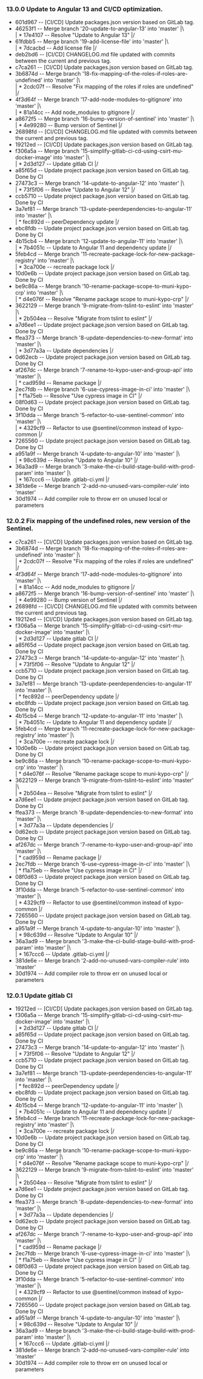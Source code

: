### 13.0.0 Update to Angular 13 and CI/CD optimization.
* 601d967 -- [CI/CD] Update packages.json version based on GitLab tag.
*   46253f1 -- Merge branch '20-update-to-angular-13' into 'master'
|\  
| * 17e4107 -- Resolve "Update to Angular 13"
|/  
*   61fdbb5 -- Merge branch '19-add-license-file' into 'master'
|\  
| * 7dcacbd -- Add license file
|/  
* deb2bd6 -- [CI/CD] CHANGELOG.md file updated with commits between the current and previous tag.
* c7ca261 -- [CI/CD] Update packages.json version based on GitLab tag.
*   3b6874d -- Merge branch '18-fix-mapping-of-the-roles-if-roles-are-undefined' into 'master'
|\  
| * 2cdc07f -- Resolve "Fix mapping of the roles if roles are undefined"
|/  
*   4f3d64f -- Merge branch '17-add-node-modules-to-gitignore' into 'master'
|\  
| * 81a14cc -- Add node_modules to gitignore
|/  
*   a8672f5 -- Merge branch '16-bump-version-of-sentinel' into 'master'
|\  
| * 4e99280 -- Bump version of Sentinel
|/  
* 26898fd -- [CI/CD] CHANGELOG.md file updated with commits between the current and previous tag.
* 19212ed -- [CI/CD] Update packages.json version based on GitLab tag.
*   f306a5a -- Merge branch '15-simplify-gitlab-ci-cd-using-csirt-mu-docker-image' into 'master'
|\  
| * 2d3d127 -- Update gitlab CI
|/  
* a85f65d -- Update project package.json version based on GitLab tag. Done by CI
*   27473c3 -- Merge branch '14-update-to-angular-12' into 'master'
|\  
| * 73f5f06 -- Resolve "Update to Angular 12"
|/  
* ccb5710 -- Update project package.json version based on GitLab tag. Done by CI
*   3a7ef81 -- Merge branch '13-update-peerdependencies-to-angular-11' into 'master'
|\  
| * fec892d -- peerDependency update
|/  
* ebc8fdb -- Update project package.json version based on GitLab tag. Done by CI
*   4b15cb4 -- Merge branch '12-update-to-angular-11' into 'master'
|\  
| * 7b4051c -- Update to Angular 11 and dependency update
|/  
*   5feb4cd -- Merge branch '11-recreate-package-lock-for-new-package-registry' into 'master'
|\  
| * 3ca700e -- recreate package lock
|/  
* 10d0e6b -- Update project package.json version based on GitLab tag. Done by CI
*   be9c86a -- Merge branch '10-rename-package-scope-to-muni-kypo-crp' into 'master'
|\  
| * d4e076f -- Resolve "Rename package scope to muni-kypo-crp"
|/  
*   3622129 -- Merge branch '9-migrate-from-tslint-to-eslint' into 'master'
|\  
| * 2b504ea -- Resolve "Migrate from tslint to eslint"
|/  
* a7d6ee1 -- Update project package.json version based on GitLab tag. Done by CI
*   ffea373 -- Merge branch '8-update-dependencies-to-new-format' into 'master'
|\  
| * 3d77a3a -- Update dependencies
|/  
* 0d62ecb -- Update project package.json version based on GitLab tag. Done by CI
*   af267dc -- Merge branch '7-rename-to-kypo-user-and-group-api' into 'master'
|\  
| * cad959d -- Rename package
|/  
*   2ec7fdb -- Merge branch '6-use-cypress-image-in-ci' into 'master'
|\  
| * f1a75eb -- Resolve "Use cypress image in CI"
|/  
* 08f0d63 -- Update project package.json version based on GitLab tag. Done by CI
*   3f10dda -- Merge branch '5-refactor-to-use-sentinel-common' into 'master'
|\  
| * 4329cf9 -- Refactor to use @sentinel/common instead of kypo-common
|/  
* 7265560 -- Update project package.json version based on GitLab tag. Done by CI
*   a951a9f -- Merge branch '4-update-to-angular-10' into 'master'
|\  
| * 98c639d -- Resolve "Update to Angular 10"
|/  
*   36a3ad9 -- Merge branch '3-make-the-ci-build-stage-build-with-prod-param' into 'master'
|\  
| * 167ccc6 -- Update .gitlab-ci.yml
|/  
* 381de6e -- Merge branch '2-add-no-unused-vars-compiler-rule' into 'master'
* 30d1974 -- Add compiler role to throw err on unused local or parameters
### 12.0.2 Fix mapping of the undefined roles, new version of the Sentinel.
* c7ca261 -- [CI/CD] Update packages.json version based on GitLab tag.
*   3b6874d -- Merge branch '18-fix-mapping-of-the-roles-if-roles-are-undefined' into 'master'
|\  
| * 2cdc07f -- Resolve "Fix mapping of the roles if roles are undefined"
|/  
*   4f3d64f -- Merge branch '17-add-node-modules-to-gitignore' into 'master'
|\  
| * 81a14cc -- Add node_modules to gitignore
|/  
*   a8672f5 -- Merge branch '16-bump-version-of-sentinel' into 'master'
|\  
| * 4e99280 -- Bump version of Sentinel
|/  
* 26898fd -- [CI/CD] CHANGELOG.md file updated with commits between the current and previous tag.
* 19212ed -- [CI/CD] Update packages.json version based on GitLab tag.
*   f306a5a -- Merge branch '15-simplify-gitlab-ci-cd-using-csirt-mu-docker-image' into 'master'
|\  
| * 2d3d127 -- Update gitlab CI
|/  
* a85f65d -- Update project package.json version based on GitLab tag. Done by CI
*   27473c3 -- Merge branch '14-update-to-angular-12' into 'master'
|\  
| * 73f5f06 -- Resolve "Update to Angular 12"
|/  
* ccb5710 -- Update project package.json version based on GitLab tag. Done by CI
*   3a7ef81 -- Merge branch '13-update-peerdependencies-to-angular-11' into 'master'
|\  
| * fec892d -- peerDependency update
|/  
* ebc8fdb -- Update project package.json version based on GitLab tag. Done by CI
*   4b15cb4 -- Merge branch '12-update-to-angular-11' into 'master'
|\  
| * 7b4051c -- Update to Angular 11 and dependency update
|/  
*   5feb4cd -- Merge branch '11-recreate-package-lock-for-new-package-registry' into 'master'
|\  
| * 3ca700e -- recreate package lock
|/  
* 10d0e6b -- Update project package.json version based on GitLab tag. Done by CI
*   be9c86a -- Merge branch '10-rename-package-scope-to-muni-kypo-crp' into 'master'
|\  
| * d4e076f -- Resolve "Rename package scope to muni-kypo-crp"
|/  
*   3622129 -- Merge branch '9-migrate-from-tslint-to-eslint' into 'master'
|\  
| * 2b504ea -- Resolve "Migrate from tslint to eslint"
|/  
* a7d6ee1 -- Update project package.json version based on GitLab tag. Done by CI
*   ffea373 -- Merge branch '8-update-dependencies-to-new-format' into 'master'
|\  
| * 3d77a3a -- Update dependencies
|/  
* 0d62ecb -- Update project package.json version based on GitLab tag. Done by CI
*   af267dc -- Merge branch '7-rename-to-kypo-user-and-group-api' into 'master'
|\  
| * cad959d -- Rename package
|/  
*   2ec7fdb -- Merge branch '6-use-cypress-image-in-ci' into 'master'
|\  
| * f1a75eb -- Resolve "Use cypress image in CI"
|/  
* 08f0d63 -- Update project package.json version based on GitLab tag. Done by CI
*   3f10dda -- Merge branch '5-refactor-to-use-sentinel-common' into 'master'
|\  
| * 4329cf9 -- Refactor to use @sentinel/common instead of kypo-common
|/  
* 7265560 -- Update project package.json version based on GitLab tag. Done by CI
*   a951a9f -- Merge branch '4-update-to-angular-10' into 'master'
|\  
| * 98c639d -- Resolve "Update to Angular 10"
|/  
*   36a3ad9 -- Merge branch '3-make-the-ci-build-stage-build-with-prod-param' into 'master'
|\  
| * 167ccc6 -- Update .gitlab-ci.yml
|/  
* 381de6e -- Merge branch '2-add-no-unused-vars-compiler-rule' into 'master'
* 30d1974 -- Add compiler role to throw err on unused local or parameters
### 12.0.1 Update gitlab CI
* 19212ed -- [CI/CD] Update packages.json version based on GitLab tag.
*   f306a5a -- Merge branch '15-simplify-gitlab-ci-cd-using-csirt-mu-docker-image' into 'master'
|\  
| * 2d3d127 -- Update gitlab CI
|/  
* a85f65d -- Update project package.json version based on GitLab tag. Done by CI
*   27473c3 -- Merge branch '14-update-to-angular-12' into 'master'
|\  
| * 73f5f06 -- Resolve "Update to Angular 12"
|/  
* ccb5710 -- Update project package.json version based on GitLab tag. Done by CI
*   3a7ef81 -- Merge branch '13-update-peerdependencies-to-angular-11' into 'master'
|\  
| * fec892d -- peerDependency update
|/  
* ebc8fdb -- Update project package.json version based on GitLab tag. Done by CI
*   4b15cb4 -- Merge branch '12-update-to-angular-11' into 'master'
|\  
| * 7b4051c -- Update to Angular 11 and dependency update
|/  
*   5feb4cd -- Merge branch '11-recreate-package-lock-for-new-package-registry' into 'master'
|\  
| * 3ca700e -- recreate package lock
|/  
* 10d0e6b -- Update project package.json version based on GitLab tag. Done by CI
*   be9c86a -- Merge branch '10-rename-package-scope-to-muni-kypo-crp' into 'master'
|\  
| * d4e076f -- Resolve "Rename package scope to muni-kypo-crp"
|/  
*   3622129 -- Merge branch '9-migrate-from-tslint-to-eslint' into 'master'
|\  
| * 2b504ea -- Resolve "Migrate from tslint to eslint"
|/  
* a7d6ee1 -- Update project package.json version based on GitLab tag. Done by CI
*   ffea373 -- Merge branch '8-update-dependencies-to-new-format' into 'master'
|\  
| * 3d77a3a -- Update dependencies
|/  
* 0d62ecb -- Update project package.json version based on GitLab tag. Done by CI
*   af267dc -- Merge branch '7-rename-to-kypo-user-and-group-api' into 'master'
|\  
| * cad959d -- Rename package
|/  
*   2ec7fdb -- Merge branch '6-use-cypress-image-in-ci' into 'master'
|\  
| * f1a75eb -- Resolve "Use cypress image in CI"
|/  
* 08f0d63 -- Update project package.json version based on GitLab tag. Done by CI
*   3f10dda -- Merge branch '5-refactor-to-use-sentinel-common' into 'master'
|\  
| * 4329cf9 -- Refactor to use @sentinel/common instead of kypo-common
|/  
* 7265560 -- Update project package.json version based on GitLab tag. Done by CI
*   a951a9f -- Merge branch '4-update-to-angular-10' into 'master'
|\  
| * 98c639d -- Resolve "Update to Angular 10"
|/  
*   36a3ad9 -- Merge branch '3-make-the-ci-build-stage-build-with-prod-param' into 'master'
|\  
| * 167ccc6 -- Update .gitlab-ci.yml
|/  
* 381de6e -- Merge branch '2-add-no-unused-vars-compiler-rule' into 'master'
* 30d1974 -- Add compiler role to throw err on unused local or parameters
